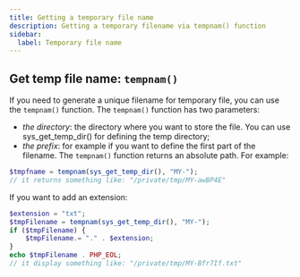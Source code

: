 ```yaml
---
title: Getting a temporary file name
description: Getting a temporary filename via tempnam() function
sidebar:
  label: Temporary file name
---
```


## Get temp file name: `tempnam()`

If you need to generate a unique filename for temporary file, you can use the `tempnam()` function.
The `tempnam()` function has two parameters:
- *the directory*: the directory where you want to store the file. You can use sys_get_temp_dir() for defining the temp directory;
- *the prefix*: for example if you want to define the first part of the filename.
The `tempnam()` function returns an absolute path. For example:
```php
$tmpfname = tempnam(sys_get_temp_dir(), "MY-");
// it returns something like: "/private/tmp/MY-awBP4E"
```
If you want to add an extension:
```php
$extension = "txt";
$tmpFilename = tempnam(sys_get_temp_dir(), "MY-");
if ($tmpFilename) {
    $tmpFilename.= "." . $extension;
}
echo $tmpFilename . PHP_EOL;
// it display something like: "/private/tmp/MY-Bfr7If.txt"
```
